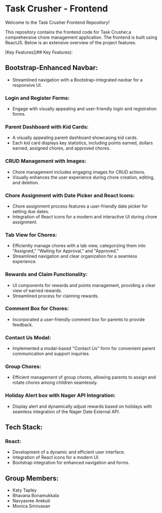 # Task Crusher - Frontend 
Welcome to the Task Crusher Frontend Repository!

This repository contains the frontend code for Task Crusher,a comprehensive chore management application. The frontend is built using ReactJS. Below is an extensive overview of the project features.

[Key Features](## Key Features):

## Bootstrap-Enhanced Navbar:
* Streamlined navigation with a Bootstrap-integrated navbar for a responsive UI.
### Login and Register Forms:
* Engage with visually appealing and user-friendly login and registration forms.
### Parent Dashboard with Kid Cards:
* A visually appealing parent dashboard showcasing kid cards.
* Each kid card displays key statistics, including points earned, dollars earned, assigned chores, and approved chores.
### CRUD Management with Images:
* Chore management includes engaging images for CRUD actions.
* Visually enhances the user experience during chore creation, editing, and deletion.
### Chore Assignment with Date Picker and React Icons:
* Chore assignment process features a user-friendly date picker for setting due dates.
* Integration of React icons for a modern and interactive UI during chore assignment.
### Tab View for Chores:
* Efficiently manage chores with a tab view, categorizing them into "Assigned," "Waiting for Approval," and "Approved."
* Streamlined navigation and clear organization for a seamless experience.
### Rewards and Claim Functionality:
* UI components for rewards and points management, providing a clear view of earned rewards.
* Streamlined process for claiming rewards.
### Comment Box for Chores:
* Incorporated a user-friendly comment box for parents to provide feedback.
### Contact Us Modal:
* Implemented a modal-based "Contact Us" form for convenient parent communication and support inquiries.
### Group Chores:
* Efficient management of group chores, allowing parents to assign and rotate chores among children seamlessly.
### Holiday Alert box with Nager API Integration:
* Display alert and dynamically adjust rewards based on holidays with seamless integration of the Nager Date External API.

## Tech Stack:
### React:
* Development of a dynamic and efficient user interface.
* Integration of React icons for a modern UI.
* Bootstrap integration for enhanced navigation and forms.

## Group Members:
* Katy Tapley
* Bhavana Bonamukkala
* Navyasree Arekuti
* Monica Srinivasan
